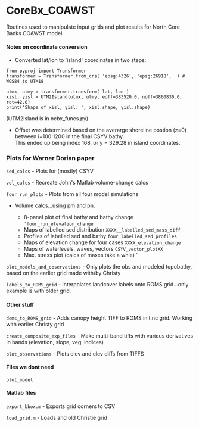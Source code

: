 # CoreBx_COAWST
Routines used to manipulate input grids and plot results for North Core Banks COAWST model

#### Notes on coordinate conversion
* Converted lat/lon to 'island' coordinates in two steps:
```
from pyproj import Transformer
transformer = Transformer.from_crs( 'epsg:4326', 'epsg:26918',  ) # WGS84 to UTM18

utmx, utmy = transformer.transform( lat, lon )
xisl, yisl = UTM2Island(utmx, utmy, eoff=383520.0, noff=3860830.0, rot=42.0)
print('Shape of xisl, yisl: ', xisl.shape, yisl.shape)
```
(UTM2Island is in ncbx_funcs.py)  
* Offset was determined based on the averarge shoreline postion (z=0) between i=100:1200 in the final CSYV bathy.  
This ended up being index 168, or y = 329.28 in island coordinates.

### Plots for Warner Dorian paper
`sed_calcs` - Plots for (mostly) CSYV  

`vol_calcs` - Recreate John's Matlab volume-change calcs
  
  
`four_run_plots` - Plots from all four model simulations  
* Volume calcs...using pm and pn.  

    * 8-panel plot of final bathy and bathy change `'four_run_elevation_change`
    * Maps of labelled sed distribution `XXXX__labelled_sed_mass_diff`
    * Profiles of labelled sed and bathy `four_labelled_sed_profiles`  
    * Maps of elevation change for four cases `XXXX_elevation_change`  
    * Maps of waterlevels, waves, vectors `CSYV_vector_plotXX`
    * Max. stress plot (calcs of maxes take a whle) `


`plot_models_and_observations` - Only plots the obs and modeled topobathy, based on the earlier grid made with/by Christy    

`labels_to_ROMS_grid` - Interpolates landcover labels onto ROMS grid...only example is with older grid.  

#### Other stuff
`dems_to_ROMS_grid` - Adds canopy height TIFF to ROMS init.nc grid. Working with earlier Christy grid  

`create_composite_exp_files` - Make multi-band tiffs with various derivatives in bands (elevation, slope, veg. indices)  

`plot_observations` - Plots elev and elev diffs from TIFFS  

#### Files we dont need
`plot_model`  


#### Matlab files
`export_bbox.m` - Exports grid corners to CSV  
    
`load_grid.m` - Loads and old Christie grid  